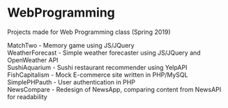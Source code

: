 # WebProgramming
Projects made for Web Programming class (Spring 2019)  
  
MatchTwo - Memory game using JS/JQuery  
WeatherForecast - Simple weather forecaster using JS/JQuery and OpenWeather API  
SushiAquarium - Sushi restaurant recommender using YelpAPI  
FishCapitalism - Mock E-commerce site written in PHP/MySQL  
SimplePHPauth - User authentication in PHP  
NewsCompare - Redesign of NewsApp, comparing content from NewsAPI for readability  